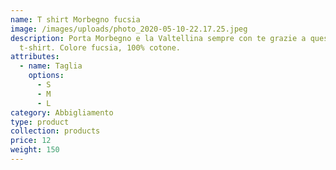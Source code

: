 ```yaml
---
name: T shirt Morbegno fucsia
image: /images/uploads/photo_2020-05-10-22.17.25.jpeg
description: Porta Morbegno e la Valtellina sempre con te grazie a questa
  t-shirt. Colore fucsia, 100% cotone.
attributes:
  - name: Taglia
    options:
      - S
      - M
      - L
category: Abbigliamento
type: product
collection: products
price: 12
weight: 150
---
```


